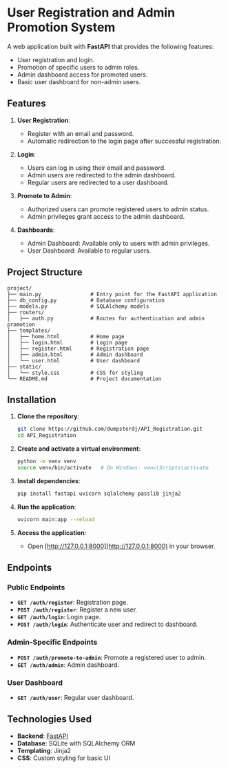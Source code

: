 # **User Registration and Admin Promotion System**

A web application built with **FastAPI** that provides the following features:
- User registration and login.
- Promotion of specific users to admin roles.
- Admin dashboard access for promoted users.
- Basic user dashboard for non-admin users.

## **Features**

1. **User Registration**:
   - Register with an email and password.
   - Automatic redirection to the login page after successful registration.

2. **Login**:
   - Users can log in using their email and password.
   - Admin users are redirected to the admin dashboard.
   - Regular users are redirected to a user dashboard.

3. **Promote to Admin**:
   - Authorized users can promote registered users to admin status.
   - Admin privileges grant access to the admin dashboard.

4. **Dashboards**:
   - Admin Dashboard: Available only to users with admin privileges.
   - User Dashboard: Available to regular users.

## **Project Structure**

```plaintext
project/
├── main.py                # Entry point for the FastAPI application
├── db_config.py           # Database configuration
├── models.py              # SQLAlchemy models
├── routers/
│   ├── auth.py            # Routes for authentication and admin promotion
├── templates/
│   ├── home.html          # Home page
│   ├── login.html         # Login page
│   ├── register.html      # Registration page
│   ├── admin.html         # Admin dashboard
│   └── user.html          # User dashboard
├── static/
│   └── style.css          # CSS for styling
└── README.md              # Project documentation
```

## **Installation**

1. **Clone the repository**:
   ```bash
   git clone https://github.com/dumpsterdj/API_Registration.git
   cd API_Registration
   ```

2. **Create and activate a virtual environment**:
   ```bash
   python -m venv venv
   source venv/bin/activate   # On Windows: venv\Scripts\activate
   ```

3. **Install dependencies**:
   ```bash
   pip install fastapi uvicorn sqlalchemy passlib jinja2
   ```

4. **Run the application**:
   ```bash
   uvicorn main:app --reload
   ```

5. **Access the application**:
   - Open [http://127.0.0.1:8000](http://127.0.0.1:8000) in your browser.

## **Endpoints**

### **Public Endpoints**
- **`GET /auth/register`**: Registration page.
- **`POST /auth/register`**: Register a new user.
- **`GET /auth/login`**: Login page.
- **`POST /auth/login`**: Authenticate user and redirect to dashboard.

### **Admin-Specific Endpoints**
- **`POST /auth/promote-to-admin`**: Promote a registered user to admin.
- **`GET /auth/admin`**: Admin dashboard.

### **User Dashboard**
- **`GET /auth/user`**: Regular user dashboard.

## **Technologies Used**
- **Backend**: [FastAPI](https://fastapi.tiangolo.com/)
- **Database**: SQLite with SQLAlchemy ORM
- **Templating**: Jinja2
- **CSS**: Custom styling for basic UI
